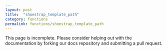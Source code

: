 ```yaml
---
layout: post
title:  "shoestrap_template_path"
category: functions
permalink: functions/shoestrap_template_path
---
```


This page is incomplete. Please consider helping out with the documentation by forking our docs repository and submitting a pull request.